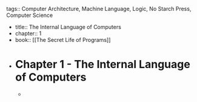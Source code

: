 tags:: Computer Architecture, Machine Language, Logic, No Starch Press, Computer Science

- title:: The Internal Language of Computers
- chapter:: 1
- book:: [[The Secret Life of Programs]]
- # Chapter 1 - The Internal Language of Computers
	-